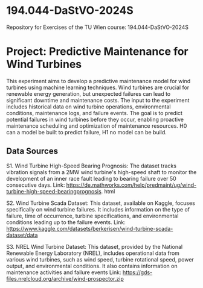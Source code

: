 # 194.044-DaStVO-2024S
Repository for Exercises of the TU Wien course: 194.044-DaStVO-2024S

# Project: Predictive Maintenance for Wind Turbines

This experiment aims to develop a predictive maintenance model for wind turbines using machine
learning techniques. Wind turbines are crucial for renewable energy generation, but unexpected
failures can lead to significant downtime and maintenance costs. The input to the experiment
includes historical data on wind turbine operations, environmental conditions, maintenance logs,
and failure events. The goal is to predict potential failures in wind turbines before they occur,
enabling proactive maintenance scheduling and optimization of maintenance resources. H0 can a
model be built to predict failure, H1 no model can be build.

## Data Sources

S1. Wind Turbine High-Speed Bearing Prognosis: The dataset tracks vibration signals from a 2MW
wind turbine's high-speed shaft to monitor the development of an inner race fault leading to
bearing failure over 50 consecutive days.
Link: https://de.mathworks.com/help/predmaint/ug/wind-turbine-high-speed-bearingprognosis.
html

S2. Wind Turbine Scada Dataset: This dataset, available on Kaggle, focuses specifically on wind
turbine failures. It includes information on the type of failure, time of occurrence, turbine
specifications, and environmental conditions leading up to the failure events.
Link: https://www.kaggle.com/datasets/berkerisen/wind-turbine-scada-dataset/data

S3. NREL Wind Turbine Dataset: This dataset, provided by the National Renewable Energy
Laboratory (NREL), includes operational data from various wind turbines, such as wind
speed, turbine rotational speed, power output, and environmental conditions. It also contains
information on maintenance activities and failure events
Link: https://gds-files.nrelcloud.org/archive/wind-prospector.zip




